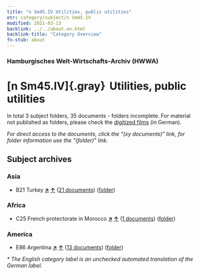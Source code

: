 ```yaml
---
title: "n Sm45.IV Utilities, public utilities"
etr: category/subject/n Sm45.IV
modified: 2021-03-13
backlink: ../../about.en.html
backlink-title: "Category Overview"
fn-stub: about
---
```


### Hamburgisches Welt-Wirtschafts-Archiv (HWWA)
# [n Sm45.IV]{.gray}&#8201; Utilities, public utilities&#160; 





In total 3 subject folders, 35 documents - folders incomplete.
For material not published as folders, please check the [digitized films](/film/h1_sh) (in German).

_For direct access to the documents, click the "(xy documents)" link, for folder information use the "(folder)" link._

## Subject archives



### Asia

- B21 Turkey [**&nearr;**](../../../geo/i/141111/about.en.html "Turkey (all folders)") [**&uarr;**](../../../geo/about.en.html#B21 "Country category system") (<a href="https://pm20.zbw.eu/dfgview/sh/141111,145851" title="about: Turkey : Utilities, public utilities" target="_blank">21 documents</a>) ([folder](../../../../folder/sh/1411xx/141111/1458xx/145851/about.en.html))

### Africa

- C25 French protectorate in Morocco [**&nearr;**](../../../geo/i/141358/about.en.html "French protectorate in Morocco (all folders)") [**&uarr;**](../../../geo/about.en.html#C25 "Country category system") (<a href="https://pm20.zbw.eu/dfgview/sh/141358,145851" title="about: French protectorate in Morocco : Utilities, public utilities" target="_blank">1 documents</a>) ([folder](../../../../folder/sh/1413xx/141358/1458xx/145851/about.en.html))

### America

- E86 Argentina [**&nearr;**](../../../geo/i/141692/about.en.html "Argentina (all folders)") [**&uarr;**](../../../geo/about.en.html#E86 "Country category system") (<a href="https://pm20.zbw.eu/dfgview/sh/141692,145851" title="about: Argentina : Utilities, public utilities" target="_blank">13 documents</a>) ([folder](../../../../folder/sh/1416xx/141692/1458xx/145851/about.en.html))


_* The English category label is an unchecked automated translation of the German label._

